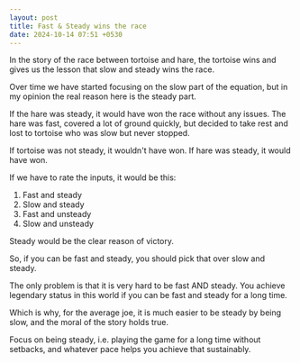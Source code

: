 ```yaml
---
layout: post
title: Fast & Steady wins the race
date: 2024-10-14 07:51 +0530
---
```


In the story of the race between tortoise and hare, the tortoise wins and gives us the lesson that slow and steady wins the race.

Over time we have started focusing on the slow part of the equation, but in my opinion the real reason here is the steady part.

If the hare was steady, it would have won the race without any issues. The hare was fast, covered a lot of ground quickly, but decided to take rest and lost to tortoise who was slow but never stopped.

If tortoise was not steady, it wouldn't have won. If hare was steady, it would have won.

If we have to rate the inputs, it would be this:

1. Fast and steady
2. Slow and steady
3. Fast and unsteady
4. Slow and unsteady

Steady would be the clear reason of victory.

So, if you can be fast and steady, you should pick that over slow and steady.

The only problem is that it is very hard to be fast AND steady. You achieve legendary status in this world if you can be fast and steady for a long time.

Which is why, for the average joe, it is much easier to be steady by being slow, and the moral of the story holds true.

Focus on being steady, i.e. playing the game for a long time without setbacks, and whatever pace helps you achieve that sustainably.